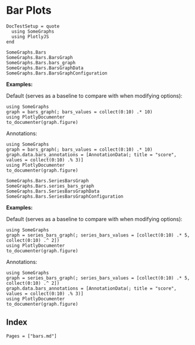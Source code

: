 # Bar Plots

```@meta
DocTestSetup = quote
  using SomeGraphs
  using PlotlyJS
end
```

```@docs
SomeGraphs.Bars
SomeGraphs.Bars.BarsGraph
SomeGraphs.Bars.bars_graph
SomeGraphs.Bars.BarsGraphData
SomeGraphs.Bars.BarsGraphConfiguration
```

**Examples:**

Default (serves as a baseline to compare with when modifying options):

```@example
using SomeGraphs
graph = bars_graph(; bars_values = collect(0:10) .* 10)
using PlotlyDocumenter
to_documenter(graph.figure)
```

Annotations:

```@example
using SomeGraphs
graph = bars_graph(; bars_values = collect(0:10) .* 10)
graph.data.bars_annotations = [AnnotationData(; title = "score", values = collect(0:10) .% 3)]
using PlotlyDocumenter
to_documenter(graph.figure)
```

```@docs
SomeGraphs.Bars.SeriesBarsGraph
SomeGraphs.Bars.series_bars_graph
SomeGraphs.Bars.SeriesBarsGraphData
SomeGraphs.Bars.SeriesBarsGraphConfiguration
```

**Examples:**

Default (serves as a baseline to compare with when modifying options):

```@example
using SomeGraphs
graph = series_bars_graph(; series_bars_values = [collect(0:10) .* 5, collect(0:10) .^ 2])
using PlotlyDocumenter
to_documenter(graph.figure)
```

Annotations:

```@example
using SomeGraphs
graph = series_bars_graph(; series_bars_values = [collect(0:10) .* 5, collect(0:10) .^ 2])
graph.data.bars_annotations = [AnnotationData(; title = "score", values = collect(0:10) .% 3)]
using PlotlyDocumenter
to_documenter(graph.figure)
```

## Index

```@index
Pages = ["bars.md"]
```
